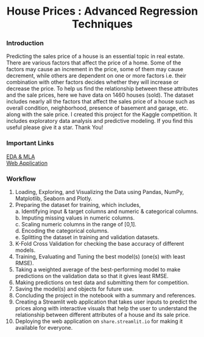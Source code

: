 <h1 align="center"> House Prices : Advanced Regression Techniques </h1>

### Introduction
Predicting the sales price of a house is an essential topic in real estate. There are various factors that affect the price of a home. Some of the factors may cause an increment in the price, some of them may cause decrement, while others are dependent on one or more factors i.e. their combination with other factors decides whether they will increase or decrease the price. To help us find the relationship between these attributes and the sale prices, here we have data on 1460 houses (sold). The dataset includes nearly all the factors that affect the sales price of a house such as overall condition, neighborhood, presence of basement and garage, etc. along with the sale price. I created this project for the Kaggle competition. It includes exploratory data analysis and predictive modeling. If you find this useful please give it a star. Thank You!

### Important Links
[EDA & MLA](https://www.kaggle.com/code/prasadposture121/house-prices-prediction)
<br>[Web Application](https://house-price-prediction-pp.streamlit.app/)

### Workflow
1. Loading, Exploring, and Visualizing the Data using Pandas, NumPy, Matplotlib, Seaborn and Plotly.
2. Preparing the dataset for training, which includes,<br>
    a. Identifying input & target columns and numeric & categorical columns.<br>
    b. Imputing missing values in numeric columns.<br>
    c. Scaling numeric columns in the range of [0,1].<br>
    d. Encoding the categorical columns.<br>
    e. Splitting the dataset in training and validation datasets.
 3. K-Fold Cross Validation for checking the base accuracy of different models.
 4. Training, Evaluating and Tuning the best model(s) (one(s) with least RMSE).
 5. Taking a weighted average of the best-performing model to make predictions on the validation data so that it gives least RMSE.
 6. Making predictions on test data and submitting them for competition.
 7. Saving the model(s) and objects for future use.
 8. Concluding the project in the notebook with a summary and references.
 9. Creating a Streamlit web application that takes user inputs to predict the prices along with interactive visuals that help the user to understand the relationship between different attributes of a house and its sale price.
 10. Deploying the web application on `share.streamlit.io` for making it available for everyone.
